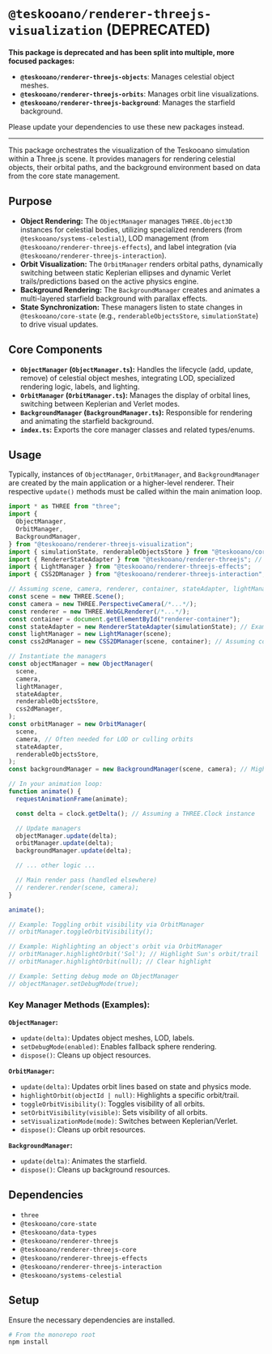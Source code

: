 # `@teskooano/renderer-threejs-visualization` (DEPRECATED)

**This package is deprecated and has been split into multiple, more focused packages:**

- **`@teskooano/renderer-threejs-objects`**: Manages celestial object meshes.
- **`@teskooano/renderer-threejs-orbits`**: Manages orbit line visualizations.
- **`@teskooano/renderer-threejs-background`**: Manages the starfield background.

Please update your dependencies to use these new packages instead.

---

This package orchestrates the visualization of the Teskooano simulation within a Three.js scene. It provides managers for rendering celestial objects, their orbital paths, and the background environment based on data from the core state management.

## Purpose

- **Object Rendering:** The `ObjectManager` manages `THREE.Object3D` instances for celestial bodies, utilizing specialized renderers (from `@teskooano/systems-celestial`), LOD management (from `@teskooano/renderer-threejs-effects`), and label integration (via `@teskooano/renderer-threejs-interaction`).
- **Orbit Visualization:** The `OrbitManager` renders orbital paths, dynamically switching between static Keplerian ellipses and dynamic Verlet trails/predictions based on the active physics engine.
- **Background Rendering:** The `BackgroundManager` creates and animates a multi-layered starfield background with parallax effects.
- **State Synchronization:** These managers listen to state changes in `@teskooano/core-state` (e.g., `renderableObjectsStore`, `simulationState`) to drive visual updates.

## Core Components

- **`ObjectManager` (`ObjectManager.ts`):** Handles the lifecycle (add, update, remove) of celestial object meshes, integrating LOD, specialized rendering logic, labels, and lighting.
- **`OrbitManager` (`OrbitManager.ts`):** Manages the display of orbital lines, switching between Keplerian and Verlet modes.
- **`BackgroundManager` (`BackgroundManager.ts`):** Responsible for rendering and animating the starfield background.
- **`index.ts`:** Exports the core manager classes and related types/enums.

## Usage

Typically, instances of `ObjectManager`, `OrbitManager`, and `BackgroundManager` are created by the main application or a higher-level renderer. Their respective `update()` methods must be called within the main animation loop.

```typescript
import * as THREE from "three";
import {
  ObjectManager,
  OrbitManager,
  BackgroundManager,
} from "@teskooano/renderer-threejs-visualization";
import { simulationState, renderableObjectsStore } from "@teskooano/core-state"; // Example state imports
import { RendererStateAdapter } from "@teskooano/renderer-threejs"; // Example adapter
import { LightManager } from "@teskooano/renderer-threejs-effects";
import { CSS2DManager } from "@teskooano/renderer-threejs-interaction";

// Assuming scene, camera, renderer, container, stateAdapter, lightManager, css2dManager exist
const scene = new THREE.Scene();
const camera = new THREE.PerspectiveCamera(/*...*/);
const renderer = new THREE.WebGLRenderer(/*...*/);
const container = document.getElementById("renderer-container");
const stateAdapter = new RendererStateAdapter(simulationState); // Example instantiation
const lightManager = new LightManager(scene);
const css2dManager = new CSS2DManager(scene, container); // Assuming container exists

// Instantiate the managers
const objectManager = new ObjectManager(
  scene,
  camera,
  lightManager,
  stateAdapter,
  renderableObjectsStore,
  css2dManager,
);
const orbitManager = new OrbitManager(
  scene,
  camera, // Often needed for LOD or culling orbits
  stateAdapter,
  renderableObjectsStore,
);
const backgroundManager = new BackgroundManager(scene, camera); // Might need camera for parallax

// In your animation loop:
function animate() {
  requestAnimationFrame(animate);

  const delta = clock.getDelta(); // Assuming a THREE.Clock instance

  // Update managers
  objectManager.update(delta);
  orbitManager.update(delta);
  backgroundManager.update(delta);

  // ... other logic ...

  // Main render pass (handled elsewhere)
  // renderer.render(scene, camera);
}

animate();

// Example: Toggling orbit visibility via OrbitManager
// orbitManager.toggleOrbitVisibility();

// Example: Highlighting an object's orbit via OrbitManager
// orbitManager.highlightOrbit('Sol'); // Highlight Sun's orbit/trail
// orbitManager.highlightOrbit(null); // Clear highlight

// Example: Setting debug mode on ObjectManager
// objectManager.setDebugMode(true);
```

### Key Manager Methods (Examples):

**`ObjectManager`:**

- `update(delta)`: Updates object meshes, LOD, labels.
- `setDebugMode(enabled)`: Enables fallback sphere rendering.
- `dispose()`: Cleans up object resources.

**`OrbitManager`:**

- `update(delta)`: Updates orbit lines based on state and physics mode.
- `highlightOrbit(objectId | null)`: Highlights a specific orbit/trail.
- `toggleOrbitVisibility()`: Toggles visibility of all orbits.
- `setOrbitVisibility(visible)`: Sets visibility of all orbits.
- `setVisualizationMode(mode)`: Switches between Keplerian/Verlet.
- `dispose()`: Cleans up orbit resources.

**`BackgroundManager`:**

- `update(delta)`: Animates the starfield.
- `dispose()`: Cleans up background resources.

## Dependencies

- `three`
- `@teskooano/core-state`
- `@teskooano/data-types`
- `@teskooano/renderer-threejs`
- `@teskooano/renderer-threejs-core`
- `@teskooano/renderer-threejs-effects`
- `@teskooano/renderer-threejs-interaction`
- `@teskooano/systems-celestial`

## Setup

Ensure the necessary dependencies are installed.

```bash
# From the monorepo root
npm install
```

